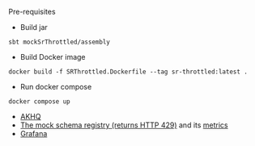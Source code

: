 Pre-requisites

* Build jar
```
sbt mockSrThrottled/assembly
```
* Build Docker image
```
docker build -f SRThrottled.Dockerfile --tag sr-throttled:latest .
```
* Run docker compose
```
docker compose up
```

* [AKHQ](http://localhost:8080)
* [The mock schema registry (returns HTTP 429)](http://localhost:8081) and its [metrics](http://localhost:8081/metrics)
* [Grafana](http://localhost:3000)